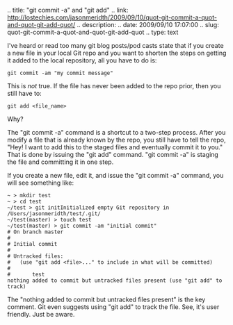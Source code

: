 .. title: "git commit -a" and "git add"
.. link: http://lostechies.com/jasonmeridth/2009/09/10/quot-git-commit-a-quot-and-quot-git-add-quot/
.. description: 
.. date: 2009/09/10 17:07:00
.. slug: quot-git-commit-a-quot-and-quot-git-add-quot
.. type: text


I've heard or read too many git blog posts/pod casts state that if you create a new file in your local Git repo and you want to shorten the steps on getting it added to the local repository, all you have to do is:
    
    
    git commit -am "my commit message"

This is _not_ true. If the file has never been added to the repo prior, then you still have to:
    
    
    git add <file_name>

Why?

The "git commit -a" command is a shortcut to a two-step process. After you modify a file that is already known by the repo, you still have to tell the repo, "Hey! I want to add this to the staged files and eventually commit it to you." That is done by issuing the "git add" command. "git commit -a" is staging the file and committing it in one step.

If you create a new file, edit it, and issue the "git commit -a" command, you will see something like:
    
    
    ~ > mkdir test
    ~ > cd test
    ~/test > git initInitialized empty Git repository in /Users/jasonmeridth/test/.git/
    ~/test(master) > touch test
    ~/test(master) > git commit -am "initial commit"
    # On branch master
    #
    # Initial commit
    #
    # Untracked files:
    #   (use "git add <file>..." to include in what will be committed)
    #
    #       test
    nothing added to commit but untracked files present (use "git add" to track)	
    

The "nothing added to commit but untracked files present" is the key comment. Git even suggests using "git add" to track the file. See, it's user friendly. Just be aware.
